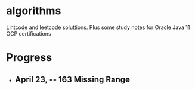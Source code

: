 # algorithms

Lintcode and leetcode soluttions. Plus some study notes for Oracle Java 11 OCP certifications

# Progress

-   April 23,
    -- 163 Missing Range
    --
